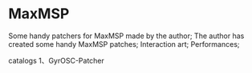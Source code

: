 # MaxMSP
Some handy patchers for MaxMSP made by the author; The author has created some handy MaxMSP patches; Interaction art; Performances;

catalogs
   1、GyrOSC-Patcher
